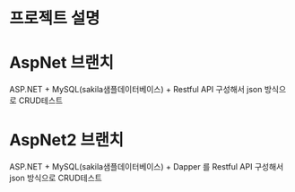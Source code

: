 # 프로젝트 설명
# AspNet 브랜치

ASP.NET + MySQL(sakila샘플데이터베이스) + Restful API 구성해서 json 방식으로 CRUD테스트
<br>
# AspNet2 브랜치

ASP.NET + MySQL(sakila샘플데이터베이스) + Dapper 를 Restful API 구성해서 json 방식으로 CRUD테스트

